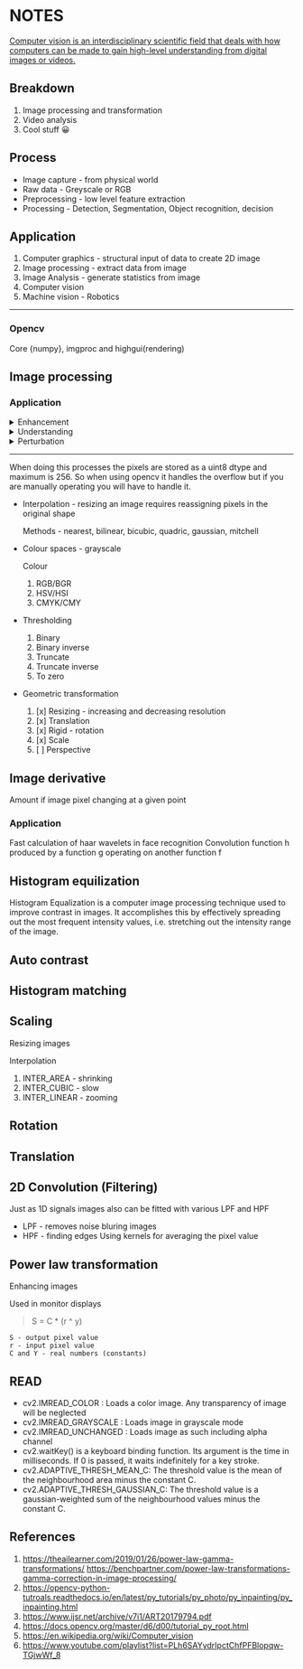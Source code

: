 NOTES
===================

[Computer vision is an interdisciplinary scientific field that deals with how computers can be made to gain high-level understanding from digital images or videos. ](https://en.wikipedia.org/wiki/Computer_vision)

## Breakdown
1. Image processing and transformation
2. Video analysis
3. Cool stuff 😀

## Process
* Image capture - from physical world
* Raw data - Greyscale or RGB
* Preprocessing - low level feature extraction
* Processing - Detection, Segmentation, Object recognition, decision

## Application
1. Computer graphics - structural input of data to create 2D image
2. Image processing - extract data from image
3. Image Analysis - generate statistics from image
4. Computer vision 
5. Machine vision - Robotics

- - - -   
### Opencv
Core {numpy}, imgproc and highgui(rendering)

## Image processing
### Application
<details>
    <summary>Enhancement</summary>
    <p>changing saturation, contrast and look</p>
</details>
<details>
    <summary>Understanding</summary>
    <p>object detection and classification</p>
</details>
<details>
    <summary>Perturbation</summary>
    <p>blurring, rotating</p>
</details>

- - - -


When doing this processes the pixels are stored as a uint8 dtype and maximum is 256. So when using opencv it handles the overflow but if you are manually operating you will have to handle it.

* Interpolation - resizing an image requires reassigning pixels in the original shape

    Methods - nearest, bilinear, bicubic, quadric, gaussian, mitchell
* Colour spaces - grayscale
  
    Colour   
    1. RGB/BGR
    2. HSV/HSI
    3. CMYK/CMY

* Thresholding 
    1. Binary
    2. Binary inverse
    3. Truncate
    4. Truncate inverse
    5. To zero

* Geometric transformation
    1. [x] Resizing - increasing and decreasing resolution
    2. [x] Translation
    3. [x] Rigid - rotation
    4. [x] Scale 
    5. [ ] Perspective

## Image derivative
Amount if image pixel changing at a given point

### Application
Fast calculation of haar wavelets in face recognition
Convolution function h produced by a function g operating on another function f

## Histogram equilization
Histogram Equalization is a computer image processing technique used to improve contrast in images. It accomplishes this by effectively spreading out the most frequent intensity values, i.e. stretching out the intensity range of the image.

## Auto contrast

## Histogram matching

## Scaling
Resizing images

Interpolation
1. INTER_AREA - shrinking
2. INTER_CUBIC - slow
3. INTER_LINEAR - zooming

## Rotation

## Translation

## 2D Convolution (Filtering)
Just as 1D signals images also can be fitted with various LPF and HPF
* LPF - removes noise bluring images
* HPF - finding edges
Using kernels for averaging the pixel value

## Power law transformation
Enhancing images

Used in monitor displays

> S = C * (r ^ y) 

```
S - output pixel value
r - input pixel value
C and Y - real numbers (constants)
```


## READ 
* cv2.IMREAD_COLOR : Loads a color image. Any transparency of image will be neglected
* cv2.IMREAD_GRAYSCALE : Loads image in grayscale mode
* cv2.IMREAD_UNCHANGED : Loads image as such including alpha channel
* cv2.waitKey() is a keyboard binding function. Its argument is the time in milliseconds. If 0 is passed, it waits indefinitely for a key stroke.
* cv2.ADAPTIVE_THRESH_MEAN_C: The threshold value is the mean of the neighbourhood area minus the constant C.
* cv2.ADAPTIVE_THRESH_GAUSSIAN_C: The threshold value is a gaussian-weighted sum of the neighbourhood values minus the constant C.


## References
1. https://theailearner.com/2019/01/26/power-law-gamma-transformations/
https://benchpartner.com/power-law-transformations-gamma-correction-in-image-processing/
2. https://opencv-python-tutroals.readthedocs.io/en/latest/py_tutorials/py_photo/py_inpainting/py_inpainting.html
3. https://www.ijsr.net/archive/v7i1/ART20179794.pdf
4. https://docs.opencv.org/master/d6/d00/tutorial_py_root.html
5. https://en.wikipedia.org/wiki/Computer_vision
6. https://www.youtube.com/playlist?list=PLh6SAYydrIpctChfPFBlopqw-TGjwWf_8

